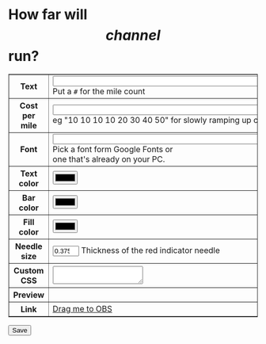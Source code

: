 # How far will $$channel$$ run?

<style>
input[type=number] {width: 4em;}
.preview-frame {
	border: 1px solid black;
	padding: 4px;
}
.preview-bg {padding: 6px;}
#preview div {width: 33%;}
#preview div:nth-of-type(2) {text-align: center;}
#preview div:nth-of-type(3) {text-align: right;}
</style>

<table border=1>
<tr><th>Text</th><td><input size=60 name=text><br>Put a <code>#</code> for the mile count</td></tr>
<tr><th>Cost per mile</th><td><input size=60 name=thresholds><br>eg "10 10 10 10 20 30 40 50" for slowly ramping up costs</td></tr>
<tr><th>Font</th><td>
	<input size=50 name=font><input name=fontsize type=number value=16><br>
	Pick a font form Google Fonts or<br>
	one that's already on your PC.
</td></tr>
<tr><th>Text color</th><td><input type=color name=color></td></tr>
<tr><th>Bar color</th><td><input type=color name=barcolor></td></tr>
<tr><th>Fill color</th><td><input type=color name=fillcolor></td></tr>
<tr><th>Needle size</th><td><input type=number name=needlesize min=0 max=1 step=0.005 value=0.375> Thickness of the red indicator needle</td></tr>
<tr><th>Custom CSS</th><td><textarea name=css></textarea></td></tr>
<tr><th>Preview</th><td><div id=preview></div></td></tr>
<tr><th>Link</th><td><a href="monitors?view=$$nonce$$" class=monitorlink>Drag me to OBS</a></td></tr>
</table>
<input type=submit value=Save>

<script>let channame = $$channame$$, nonce = "$$nonce$$", css_attributes = "$$css_attributes$$", info = $$info$$, sample = $$sample$$;</script>
<script type=module src="$$static||noobsrun.js$$"></script>
